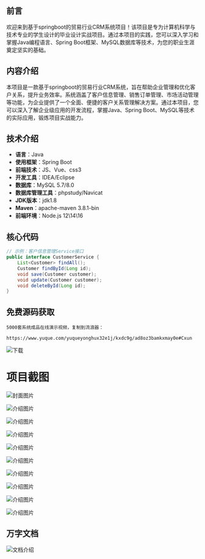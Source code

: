 ## 前言

欢迎来到基于springboot的贸易行业CRM系统项目！该项目是专为计算机科学与技术专业的学生设计的毕业设计实战项目。通过本项目的实践，您可以深入学习和掌握Java编程语言、Spring Boot框架、MySQL数据库等技术，为您的职业生涯奠定坚实的基础。

## 内容介绍

本项目是一款基于springboot的贸易行业CRM系统，旨在帮助企业管理和优化客户关系，提升业务效率。系统涵盖了客户信息管理、销售订单管理、市场活动管理等功能，为企业提供了一个全面、便捷的客户关系管理解决方案。通过本项目，您可以深入了解企业级应用的开发流程，掌握Java、Spring Boot、MySQL等技术的实际应用，锻炼项目实战能力。

## 技术介绍

- **语言**：Java
- **使用框架**：Spring Boot
- **前端技术**：JS、Vue、css3
- **开发工具**：IDEA/Eclipse
- **数据库**：MySQL 5.7/8.0
- **数据库管理工具**：phpstudy/Navicat
- **JDK版本**：jdk1.8
- **Maven**：apache-maven 3.8.1-bin
- **前端环境**：Node.js 12\14\16

## 核心代码

```java
// 示例：客户信息管理Service接口
public interface CustomerService {
    List<Customer> findAll();
    Customer findById(Long id);
    void save(Customer customer);
    void update(Customer customer);
    void deleteById(Long id);
}
```

## 免费源码获取

```
5000套系统成品在线演示视频，复制到流浪器： 
```
```
https://www.yuque.com/yuqueyonghux32e1j/kxdc9g/ad8oz3bamkxmay0e#Cxun
```
![下载](https://img12.360buyimg.com/ddimg/jfs/t1/339687/11/1349/28408/68ad865fF412d7877/adaa650483a100f2.jpg)

# 项目截图

![封面图片](https://img11.360buyimg.com/ddimg/jfs/t1/319226/14/24548/105652/689dae9cF0ffddf9b/f1cec2e0e24da4b5.jpg)

![介绍图片](https://img11.360buyimg.com/ddimg/jfs/t1/321163/33/25335/55098/689dae7aF33f027a7/a76fd9430322d2c7.jpg)

![介绍图片](https://img14.360buyimg.com/ddimg/jfs/t1/311428/29/26447/44524/689dae7aFac74ab5c/0066d38881af3ce1.jpg)

![介绍图片](https://img12.360buyimg.com/ddimg/jfs/t1/312332/1/26558/65019/689dae7bF1ea8fb42/17f50b2fe01af07f.jpg)

![介绍图片](https://img10.360buyimg.com/ddimg/jfs/t1/324218/5/4481/27909/689dae7cFc7019e58/fbd78db62933bee1.jpg)

![介绍图片](https://img10.360buyimg.com/ddimg/jfs/t1/319105/32/25279/27705/689dae7cF8c9f63ec/32dda5eebc680e75.jpg)

![介绍图片](https://img13.360buyimg.com/ddimg/jfs/t1/326999/30/4386/29377/689dae7dF1dbcaa84/8dc4ad97f2f04d6f.jpg)

![介绍图片](https://img11.360buyimg.com/ddimg/jfs/t1/312685/16/26253/43146/689dae7dF23d9937c/ec88afc2a1157541.jpg)

![介绍图片](https://img10.360buyimg.com/ddimg/jfs/t1/317974/28/24469/34411/689dae7eFe0814049/48421c608b2b1ed1.jpg)

![介绍图片](https://img10.360buyimg.com/ddimg/jfs/t1/318727/18/25101/45419/689dae7eFc336fc32/5369bad94f2c9469.jpg)


## 万字文档
![文档介绍](https://img14.360buyimg.com/ddimg/jfs/t1/338393/1/3576/156947/68b1ad0cF74dc525c/ff9cd6c574295685.jpg)
